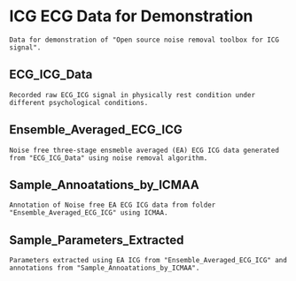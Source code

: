   # ICG ECG Data for Demonstration 
    Data for demonstration of "Open source noise removal toolbox for ICG signal".
  
  ## ECG_ICG_Data
    Recorded raw ECG_ICG signal in physically rest condition under different psychological conditions.
  
  ## Ensemble_Averaged_ECG_ICG
    Noise free three-stage ensmeble averaged (EA) ECG ICG data generated from "ECG_ICG_Data" using noise removal algorithm.
  
  ## Sample_Annoatations_by_ICMAA
    Annotation of Noise free EA ECG ICG data from folder "Ensemble_Averaged_ECG_ICG" using ICMAA.
  
  ## Sample_Parameters_Extracted
    Parameters extracted using EA ICG from "Ensemble_Averaged_ECG_ICG" and annotations from "Sample_Annoatations_by_ICMAA".
 
